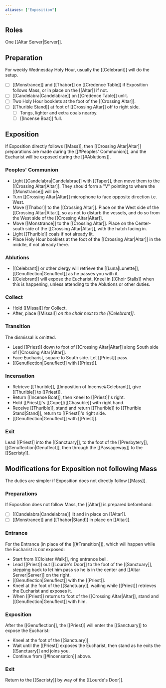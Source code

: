 ```yaml
---
aliases: ["Exposition"]
---
```

## Roles
One [[Altar Server|Server]].

## Preparation
For weekly Wednesday Holy Hour, usually the [[Celebrant]] will do the setup.

- [ ] [[Monstrance]] and [[Thabor]] on [[Credence Table]] if Exposition follows Mass, or in place on the [[Altar]] if not.
- [ ] [[Candelabra|Candelabrae]] on [[Credence Table]] unlit.
- [ ] Two Holy Hour booklets at the foot of the [[Crossing Altar]].
- [ ] [[Thurible Stand]] at foot of [[Crossing Altar]] off to right side.
	- [ ] Tongs, lighter and extra coals nearby.
	- [ ] [[Incense Boat]] full.

## Exposition
If Exposition directly follows [[Mass]], then [[Crossing Altar|Altar]] preparations are made during the [[#Peoples' Communion]], and the Eucharist will be exposed during the [[#Ablutions]].

### Peoples' Communion
- Light [[Candelabra|Candelabrae]] with [[Taper]], then move them to the [[Crossing Altar|Altar]]. They should form a "V" pointing to where the [[Monstrance]] will be.
- Turn [[Crossing Altar|Altar]] microphone to face opposite direction i.e. West.
- Move [[Thabor]] to the [[Crossing Altar]]. Place on the West side of the [[Crossing Altar|Altar]], so as not to disturb the vessels, and do so from the West side of the [[Crossing Altar|Altar]].
- Move [[Monstrance]] to the [[Crossing Altar]]. Place on the Center-south side of the [[Crossing Altar|Altar]], with the hatch facing in.
- Light [[Thurible]] coals if not already lit.
- Place Holy Hour booklets at the foot of the [[Crossing Altar|Altar]] in the middle, if not already there.

### Ablutions
- [[Celebrant]] or other clergy will retrieve the [[Luna|Lunette]], [[Genuflection|Genuflect]] as he passes you with it.
- [[Celebrant]] will expose the Eucharist. Kneel in [[Choir Stalls]] when this is happening, unless attending to the Ablutions or other duties.

### Collect
- Hold [[Missal]] for Collect.
- After, place [[Missal]] _on the chair next to the [[Celebrant]]_.

### Transition
The dismissal is omitted.

- Lead [[Priest]] down to foot of [[Crossing Altar|Altar]] along South side of [[Crossing Altar|Altar]].
- Face Eucharist, square to South side. Let [[Priest]] pass.
- [[Genuflection|Genuflect]] with [[Priest]].

### Incensation
- Retrieve [[Thurible]], [[Imposition of Incense#Celebrant]], give [[Thurible]] to [[Priest]].
- Return [[Incense Boat]], then kneel to [[Priest]]'s right.
- Hold [[Priest]]'s [[Cope]]/[[Chasuble]] with right hand.
- Receive [[Thurible]], stand and return [[Thurible]] to [[Thurible Stand|Stand]], return to [[Priest]]'s right side.
- [[Genuflection|Genuflect]] with [[Priest]].

### Exit
Lead [[Priest]] into the [[Sanctuary]], to the foot of the [[Presbytery]], [[Genuflection|Genuflect]], then through the [[Passageway]] to the [[Sacristy]].

## Modifications for Exposition not following Mass
The duties are simpler if Exposition does not directly follow [[Mass]].

### Preparations
If Exposition does not follow Mass, the [[Altar]] is prepared beforehand:

- [ ] [[Candelabra|Candelabrae]] lit and in place on [[Altar]].
- [ ] [[Monstrance]] and [[Thabor|Stand]] in place on [[Altar]].

### Entrance
For the Entrance (in place of the [[#Transition]]), which will happen while the Eucharist is _not_ exposed:

- Start from [[Cloister Walk]], ring entrance bell.
- Lead [[Priest]] out [[Lourde's Door]] to the foot of the [[Sanctuary]], stepping back to let him pass so he is in the center and [[Altar Server|Server]] on the right.
- [[Genuflection|Genuflect]] with the [[Priest]].
- Kneel at the foot of the [[Sanctuary]], waiting while [[Priest]] retrieves the Eucharist and exposes it.
- When [[Priest]] returns to foot of the [[Crossing Altar|Altar]], stand and [[Genuflection|Genuflect]] with him.

### Exposition
After the [[Genuflection]], the [[Priest]] will enter the [[Sanctuary]] to expose the Eucharist:

- Kneel at the foot of the [[Sanctuary]].
- Wait until the [[Priest]] exposes the Eucharist, then stand as he exits the [[Sanctuary]] and joins you.
- Continue from [[#Incensation]] above.

### Exit
Return to the [[Sacristy]] by way of the [[Lourde's Door]].